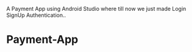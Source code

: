 A Payment App using Android Studio where till now we just made Login SignUp Authentication..
# Payment-App
